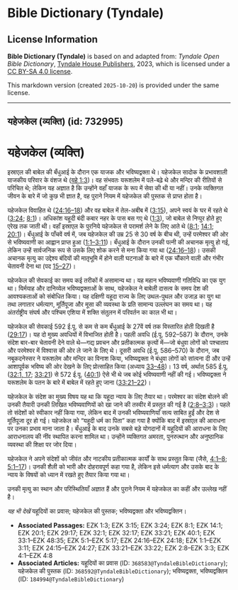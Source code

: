 # Bible Dictionary (Tyndale)

## License Information

**Bible Dictionary (Tyndale)** is based on and adapted from: _Tyndale Open Bible Dictionary_, [Tyndale House Publishers](https://tyndaleopenresources.com/), 2023, which is licensed under a [CC BY-SA 4.0 license](https://creativecommons.org/licenses/by-sa/4.0/legalcode.en).

This markdown version (created `2025-10-20`) is provided under the same license.



--------------------------------

## यहेजकेल (व्यक्ति) (id: 732995)

यहेजकेल (व्यक्ति)
=================

इस्राएल की बाबेल की बँधुआई के दौरान एक याजक और भविष्यद्वक्ता थे। यहेजकेल सादोक के प्रभावशाली याजकीय परिवार के वंशज थे ([यहे 1:3](https://ref.ly/Ezek1:3))। वह संभवतः यरूशलेम में पले\-बढ़े थे और मन्दिर की रीतियों से परिचित थे; लेकिन यह अज्ञात है कि उन्होंने वहाँ याजक के रूप में सेवा की थी या नहीं। उनके व्यक्तिगत जीवन के बारे में जो कुछ भी ज्ञात है, वह पुराने नियम में यहेजकेल की पुस्तक से प्राप्त होता है।

यहेजकेल विवाहित थे ([24:16–18](https://ref.ly/Ezek24:16-Ezek24:18)) और वह बाबेल में तेल\-अबीब में ([3:15](https://ref.ly/Ezek3:15)), अपने स्वयं के घर में रहते थे ([3:24](https://ref.ly/Ezek3:24); [8:1](https://ref.ly/Ezek8:1))। अधिकांश यहूदी बंदी कबार नहर के पास बस गए थे ([1:3](https://ref.ly/Ezek1:3)), जो बाबेल से निप्पुर होते हुए एरेख तक जाती थी। वहाँ इस्राएल के पुरनिये यहेजकेल से परामर्श लेने के लिए आते थे ([8:1](https://ref.ly/Ezek8:1); [14:1](https://ref.ly/Ezek14:1); [20:1](https://ref.ly/Ezek20:1))। बँधुआई के पाँचवें वर्ष में, जब यहेजकेल की उम्र 25 से 30 वर्ष के बीच थी, उन्हें परमेश्वर की ओर से भविष्यवाणी का आह्वान प्राप्त हुआ ([1:1–3:11](https://ref.ly/Ezek1:1-Ezek3:11))। बँधुआई के दौरान उनकी पत्नी की अचानक मृत्यु हो गई, लेकिन उन्हें सार्वजनिक रूप से उसके लिए शोक करने से मना किया गया था ([24:16–18](https://ref.ly/Ezek24:16-Ezek24:18))। उसकी अचानक मृत्यु का उद्देश्य बंदियों की मातृभूमि में होने वाली घटनाओं के बारे में एक चौंकाने वाली और गंभीर चेतावनी देना था (पद [15–27](https://ref.ly/Ezek24:15-Ezek24:27))।

यहेजकेल की सेवकाई का समय कई तरीकों में असामान्य था। यह महान भविष्यवाणी गतिविधि का एक युग था। यिर्मयाह और दानिय्येल भविष्यद्वक्ताओं के साथ, यहेजकेल ने बाबेली दासत्व के समय देश की आवश्यकताओं को संबोधित किया। यह दक्षिणी यहूदा राज्य के लिए उथल\-पुथल और उजाड़ का युग था तथा लगातार धर्मत्याग, मूर्तिपूजा और मूसा की व्यवस्था के प्रति सामान्य उल्लंघन का समय था। यह अंतर्राष्ट्रीय संघर्ष और पश्चिम एशिया में शक्ति संतुलन में परिवर्तन का काल भी था।

यहेजकेल की सेवकाई 592 ई.पू. से कम से कम बँधुआई के 27वें वर्ष तक विस्तारित होती दिखती है ([29:17](https://ref.ly/Ezek29:17))। यह दो मुख्य अवधियों में विभाजित होती है। पहली अवधि (ई.पू. 592–587\) के दौरान, उनके संदेश बार\-बार चेतावनी देने वाले थे—गद्य प्रवचन और प्रतीकात्मक कृत्यों में—जो बंधुवा लोगों को पश्चाताप और परमेश्वर में विश्वास की ओर ले जाने के लिए थे। दूसरी अवधि (ई.पू. 586–570\) के दौरान, जब नबूकदनेस्सर ने यरूशलेम और मन्दिर का विनाश किया, भविष्यद्वक्ता ने बंधुवा लोगों को सांत्वना दी और उन्हें आशापूर्वक भविष्य की ओर देखने के लिए प्रोत्साहित किया (अध्याय [33–48](https://ref.ly/Ezek33:1-Ezek48:35))। 13 वर्ष, अर्थात् 585 ई.पू. ([32:1, 17](https://ref.ly/Ezek32:1,Ezek32:17); [33:21](https://ref.ly/Ezek33:21)) से 572 ई.पू. ([40:1](https://ref.ly/Ezek40:1)) ऐसे भी थे जब कोई भविष्यवाणी नहीं की गई। भविष्यद्वक्ता ने यरूशलेम के पतन के बारे में बाबेल में रहते हुए जाना ([33:21–22](https://ref.ly/Ezek33:21-Ezek33:22))।

यहेजकेल के संदेश का मुख्य विषय यह था कि यहूदा न्याय के लिए तैयार था। परमेश्वर का संदेश बोलने की उनकी तैयारी उनकी लिखित भविष्यवाणियों को खा जाने की तस्वीर में प्रस्तुत की गई है ([2:8–3:3](https://ref.ly/Ezek2:8-Ezek3:3))। पहले तो संदेशों को स्वीकार नहीं किया गया, लेकिन बाद में उनकी भविष्यवाणियाँ सत्य साबित हुईं और देश से मूर्तिपूजा दूर हो गई। यहेजकेल को “यहूदी धर्म का पिता” कहा गया है क्योंकि बाद में इस्राएल की आराधना पर उनका प्रभाव माना जाता है। बँधुआई के बाद उनके सबसे बड़े योगदानों में यहूदियों की आराधना के लिए आराधनालय की नींव स्थापित करना शामिल था। उन्होंने व्यक्तिगत अमरता, पुनरुत्थान और अनुष्ठानिक व्यवस्था की शिक्षा पर जोर दिया।

यहेजकेल ने अपने संदेशों को जीवंत और नाटकीय प्रतीकात्मक कार्यों के साथ प्रस्तुत किया (जैसे, [4:1–8](https://ref.ly/Ezek4:1-Ezek4:8); [5:1–17](https://ref.ly/Ezek5:1-Ezek5:17))। उनकी शैली को भारी और दोहरावपूर्ण कहा गया है, लेकिन इसे धर्मत्याग और उसके बाद के न्याय के विषयों को ध्यान में रखते हुए तैयार किया गया था।

उनकी मृत्यु का स्थान और परिस्थितियाँ अज्ञात हैं और पुराने नियम में यहेजकेल का कहीं और उल्लेख नहीं है।

*यह भी देखें* यहूदियों का प्रवास; यहेजकेल की पुस्तक; भविष्यद्वक्ता और भविष्यद्वक्तिन।

* **Associated Passages:** EZK 1:3; EZK 3:15; EZK 3:24; EZK 8:1; EZK 14:1; EZK 20:1; EZK 29:17; EZK 32:1; EZK 32:17; EZK 33:21; EZK 40:1; EZK 33:1–EZK 48:35; EZK 5:1–EZK 5:17; EZK 24:16–EZK 24:18; EZK 1:1–EZK 3:11; EZK 24:15–EZK 24:27; EZK 33:21–EZK 33:22; EZK 2:8–EZK 3:3; EZK 4:1–EZK 4:8
* **Associated Articles:** यहूदियों का प्रवास (ID: `368583@TyndaleBibleDictionary`); यहेजकेल की पुस्तक (ID: `368592@TyndaleBibleDictionary`); भविष्यद्वक्ता, भविष्यद्वक्तिन (ID: `184994@TyndaleBibleDictionary`)

